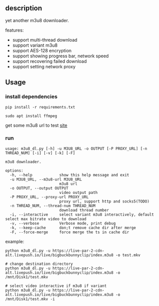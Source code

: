 ## description

yet another m3u8 downloader.

features:

- support multi-thread download
- support variant m3u8
- support AES-128 encryption
- support showing progress bar, network speed
- support recovering failed download
- support setting network proxy

## Usage

### install dependencies

```shell
pip install -r requirements.txt

sudo apt install ffmpeg
```

get some m3u8 url to test [site](https://livepush.io/hls-player/index.html)

### run

```shell
usage: m3u8_dl.py [-h] -u M3U8_URL -o OUTPUT [-P PROXY_URL] [-n THREAD_NUM] [-i] [-v] [-k] [-F]

m3u8 downloader.

options:
  -h, --help            show this help message and exit
  -u M3U8_URL, --m3u8-url M3U8_URL
                        m3u8 url
  -o OUTPUT, --output OUTPUT
                        video output path
  -P PROXY_URL, --proxy-url PROXY_URL
                        proxy url, support http and socks5(TODO)
  -n THREAD_NUM, --thread-num THREAD_NUM
                        download thread number
  -i, --interactive     select variant m3u8 interactively, default select max bitrate video to download
  -v, --verbose         Verbose mode, print debug
  -k, --keep-cache      don;t remove cache dir after merge
  -F, --force-merge     force merge the ts in cache dir
```

example:

```shell
python m3u8_dl.py -u https://live-par-2-cdn-alt.livepush.io/live/bigbuckbunnyclip/index.m3u8 -o test.mkv

# change destination directory
python m3u8_dl.py -u https://live-par-2-cdn-alt.livepush.io/live/bigbuckbunnyclip/index.m3u8 -o /mnt/Disk1/test.mkv

# select video interactive if m3u8 if variant
python m3u8_dl.py -u https://live-par-2-cdn-alt.livepush.io/live/bigbuckbunnyclip/index.m3u8 -o /mnt/Disk1/test.mkv -i
```
